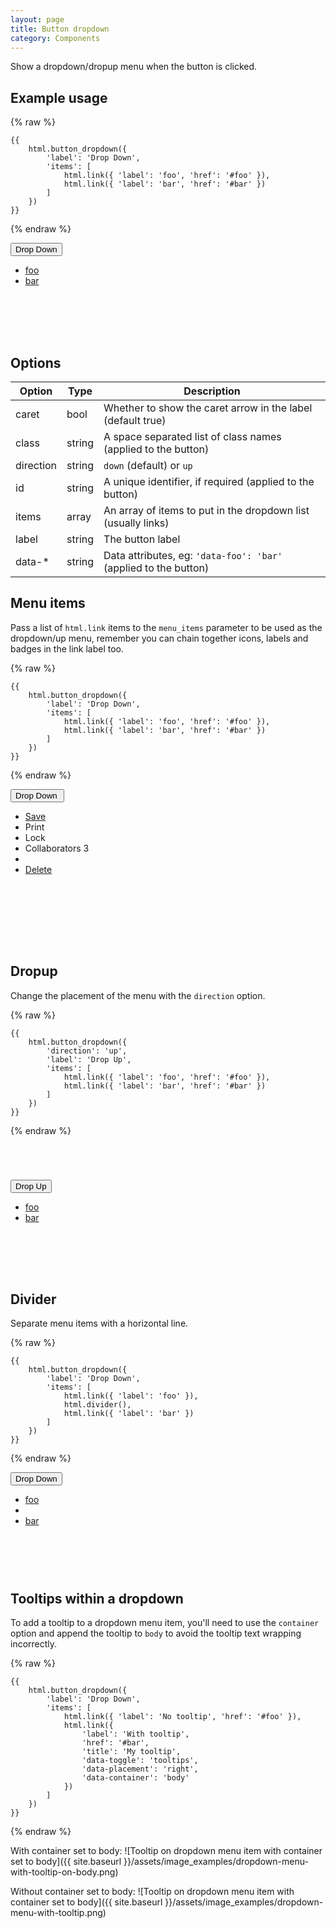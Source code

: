 ```yaml
---
layout: page
title: Button dropdown
category: Components
---
```


Show a dropdown/dropup menu when the button is clicked.

## Example usage

{% raw %}
```twig
{{
    html.button_dropdown({
        'label': 'Drop Down',
        'items': [
            html.link({ 'label': 'foo', 'href': '#foo' }),
            html.link({ 'label': 'bar', 'href': '#bar' })
        ]
    })
}}
```
{% endraw %}

<div class="pulsar-example" style="height: 150px;">
    <div class="btn__group dropdown open">
        <button type="button" class="btn dropdown__toggle" data-toggle="dropdown">Drop Down
        <span class="caret"></span></button>
        <ul class="dropdown__menu">
            <li><a href="#foo">foo</a></li>
            <li><a href="#bar">bar</a></li>
        </ul>
    </div>
</div>

## Options

Option    | Type   | Description
--------- | ------ | -----------------------------------------------------------
caret     | bool   | Whether to show the caret arrow in the label (default true)
class     | string | A space separated list of class names (applied to the button)
direction | string | `down` (default) or `up`
id        | string | A unique identifier, if required (applied to the button)
items     | array  | An array of items to put in the dropdown list (usually links)
label     | string | The button label
data-*    | string | Data attributes, eg: `'data-foo': 'bar'` (applied to the button)

## Menu items

Pass a list of `html.link` items to the `menu_items` parameter to be used as the dropdown/up menu, remember you can chain together icons, labels and badges in the link label too.

{% raw %}
```twig
{{
    html.button_dropdown({
        'label': 'Drop Down',
        'items': [
            html.link({ 'label': 'foo', 'href': '#foo' }),
            html.link({ 'label': 'bar', 'href': '#bar' })
        ]
    })
}}
```
{% endraw %}

<div class="pulsar-example" style="height: 250px">
    <div class="btn__group dropdown open">
        <button data-toggle="dropdown" class="btn dropdown__toggle">Drop Down&nbsp;<span class="caret"></span></button>
        <ul class="dropdown__menu pull-left">
            <li><a href="#"><i class="icon-save"></i> Save</a></li>
            <li><a><i class="icon-print"></i> Print</a></li>
            <li><a disabled="" aria-disabled="true" class="is-disabled"><i class="icon-lock"></i> Lock</a></li>
            <li><a><i class="icon-group"></i> Collaborators <span class="badge">3</span></a></li>
            <li><span class="divider"></span></li><li><a href="#" class="link--danger"><i class="icon-trash"></i> Delete</a></li>
        </ul>
    </div>
</div>

## Dropup

Change the placement of the menu with the `direction` option.

{% raw %}
```twig
{{
    html.button_dropdown({
        'direction': 'up',
        'label': 'Drop Up',
        'items': [
            html.link({ 'label': 'foo', 'href': '#foo' }),
            html.link({ 'label': 'bar', 'href': '#bar' })
        ]
    })
}}
```
{% endraw %}

<div class="pulsar-example" style="height: 150px;">
    <!-- INLINE STYLES FOR DOCUMENTATION PURPOSES ONLY -->
    <div class="btn__group dropup open" style="position: relative; margin-top: 70px;">
        <button type="button" class="btn dropdown__toggle" data-toggle="dropdown">Drop Up
        <span class="caret"></span></button>
        <ul class="dropdown__menu">
            <li><a href="#foo">foo</a></li>
            <li><a href="#bar">bar</a></li>
        </ul>
    </div>
</div>

## Divider

Separate menu items with a horizontal line.

{% raw %}
```twig
{{
    html.button_dropdown({
        'label': 'Drop Down',
        'items': [
            html.link({ 'label': 'foo' }),
            html.divider(),
            html.link({ 'label': 'bar' })
        ]
    })
}}
```
{% endraw %}

<div class="pulsar-example" style="height: 160px;">
    <div class="btn__group dropdown open">
        <button type="button" class="btn dropdown__toggle" data-toggle="dropdown">Drop Down <span class="caret"></span></button>
        <ul class="dropdown__menu">
            <li><a href="#">foo</a></li>
            <li><span class="divider"></span></li>
            <li><a href="#">bar</a></li>
        </ul>
    </div>
</div>

## Tooltips within a dropdown

To add a tooltip to a dropdown menu item, you'll need to use the `container` option and append the tooltip to `body` to avoid the tooltip text wrapping incorrectly.

{% raw %}
```twig
{{
    html.button_dropdown({
        'label': 'Drop Down',
        'items': [
            html.link({ 'label': 'No tooltip', 'href': '#foo' }),
            html.link({
                'label': 'With tooltip',
                'href': '#bar',
                'title': 'My tooltip',
                'data-toggle': 'tooltips',
                'data-placement': 'right',
                'data-container': 'body'
            })
        ]
    })
}}
```
{% endraw %}

With container set to body:
![Tooltip on dropdown menu item with container set to body]({{ site.baseurl }}/assets/image_examples/dropdown-menu-with-tooltip-on-body.png)

Without container set to body:
![Tooltip on dropdown menu item with container set to body]({{ site.baseurl }}/assets/image_examples/dropdown-menu-with-tooltip.png)

